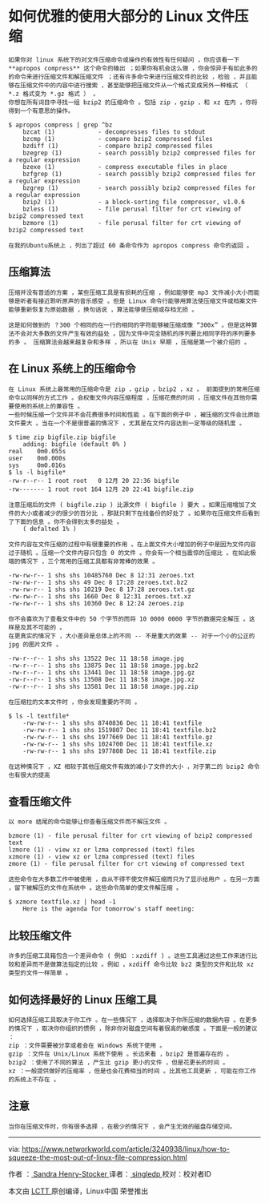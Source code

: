 如何优雅的使用大部分的 Linux 文件压缩
=======
    如果你对 linux 系统下的对文件压缩命令或操作的有效性有任何疑问 ，你应该看一下 **apropos compress** 这个命令的输出 ；如果你有机会这么做 ，你会惊异于有如此多的的命令来进行压缩文件和解压缩文件 ；还有许多命令来进行压缩文件的比较 ，检验 ，并且能够在压缩文件中的内容中进行搜索 ，甚至能够把压缩文件从一个格式变成另外一种格式 （ *.z 格式变为 *.gz 格式 ） 。
    你想在所有词目中寻找一组 bzip2 的压缩命令 。包括 zip ，gzip ，和 xz 在内 ，你将得到一个有意思的操作。

```
$ apropos compress | grep ^bz
    bzcat (1)            - decompresses files to stdout
    bzcmp (1)            - compare bzip2 compressed files
    bzdiff (1)           - compare bzip2 compressed files
    bzegrep (1)          - search possibly bzip2 compressed files for a regular expression
    bzexe (1)            - compress executable files in place
    bzfgrep (1)          - search possibly bzip2 compressed files for a regular expression
    bzgrep (1)           - search possibly bzip2 compressed files for a regular expression
    bzip2 (1)            - a block-sorting file compressor, v1.0.6
    bzless (1)           - file perusal filter for crt viewing of bzip2 compressed text
    bzmore (1)           - file perusal filter for crt viewing of bzip2 compressed text   
```

    在我的Ubuntu系统上 ，列出了超过 60 条命令作为 apropos compress 命令的返回 。

## 压缩算法
    压缩并没有普适的方案 ，某些压缩工具是有损耗的压缩 ，例如能够使 mp3 文件减小大小而能够是听者有接近聆听原声的音乐感受 。但是 Linux 命令行能够用算法使压缩文件或档案文件能够重新恢复为原始数据 ，换句话说 ，算法能够使压缩或存档无损 。

    这是如何做到的 ？300 个相同的在一行的相同的字符能够被压缩成像 “300x” 。但是这种算法不会对大多数的文件产生有效的益处 。因为文件中完全随机的序列要比相同字符的序列要多的多 。 压缩算法会越来越复杂和多样 ，所以在 Unix 早期 ，压缩是第一个被介绍的 。

## 在 Linux 系统上的压缩命令
    在 Linux 系统上最常用的压缩命令是 zip ，gzip ，bzip2 ，xz 。 前面提到的常用压缩命令以同样的方式工作 。会权衡文件内容压缩程度 ，压缩花费的时间 ，压缩文件在其他你需要使用的系统上的兼容性 。
    一些时候压缩一个文件并不会花费很多时间和性能 。在下面的例子中 ，被压缩的文件会比原始文件要大 。当在一个不是很普遍的情况下 ，尤其是在文件内容达到一定等级的随机度 。

```
$ time zip bigfile.zip bigfile
    adding: bigfile (default 0% )
real    0m0.055s
user    0m0.000s
sys     0m0.016s 
$ ls -l bigfile*
-rw-r--r-- 1 root root   0 12月 20 22:36 bigfile
-rw------- 1 root root 164 12月 20 22:41 bigfile.zip
```
    注意压缩后的文件 ( bigfile.zip ) 比源文件 ( bigfile ) 要大 。如果压缩增加了文件的大小或者减少的很少的百分比 ，那就只剩下在线备份的好处了 。如果你在压缩文件后看到了下面的信息 。你不会得到太多的益处 。
        ( defalted 1% )

    文件内容在文件压缩的过程中有很重要的作用 。在上面文件大小增加的例子中是因为文件内容过于随机 。压缩一个文件内容只包含 0 的文件 。你会有一个相当震惊的压缩比 。在如此极端的情况下 ，三个常用的压缩工具都有非常棒的效果 。

```
-rw-rw-r-- 1 shs shs 10485760 Dec 8 12:31 zeroes.txt
-rw-rw-r-- 1 shs shs 49 Dec 8 17:28 zeroes.txt.bz2
-rw-rw-r-- 1 shs shs 10219 Dec 8 17:28 zeroes.txt.gz
-rw-rw-r-- 1 shs shs 1660 Dec 8 12:31 zeroes.txt.xz
-rw-rw-r-- 1 shs shs 10360 Dec 8 12:24 zeroes.zip
```
    你不会喜欢为了查看文件中的 50 个字节的而将 10 0000 0000 字节的数据完全解压 。这样是及其不可能的 。
    在更真实的情况下 ，大小差异是总体上的不同 -- 不是重大的效果 -- 对于一个小的公正的 jpg 的图片文件 。

```
-rw-r--r-- 1 shs shs 13522 Dec 11 18:58 image.jpg
-rw-r--r-- 1 shs shs 13875 Dec 11 18:58 image.jpg.bz2
-rw-r--r-- 1 shs shs 13441 Dec 11 18:58 image.jpg.gz
-rw-r--r-- 1 shs shs 13508 Dec 11 18:58 image.jpg.xz
-rw-r--r-- 1 shs shs 13581 Dec 11 18:58 image.jpg.zip
```

    在压缩拉的文本文件时 ，你会发现重要的不同 。
```
$ ls -l textfile*
    -rw-rw-r-- 1 shs shs 8740836 Dec 11 18:41 textfile
    -rw-rw-r-- 1 shs shs 1519807 Dec 11 18:41 textfile.bz2
    -rw-rw-r-- 1 shs shs 1977669 Dec 11 18:41 textfile.gz
    -rw-rw-r-- 1 shs shs 1024700 Dec 11 18:41 textfile.xz
    -rw-rw-r-- 1 shs shs 1977808 Dec 11 18:41 textfile.zip
```

    在这种情况下 ，XZ 相较于其他压缩文件有效的减小了文件的大小 ，对于第二的 bzip2 命令也有很大的提高 

## 查看压缩文件

    以 more 结尾的命令能够让你查看压缩文件而不解压文件 。

```
bzmore (1) - file perusal filter for crt viewing of bzip2 compressed text
lzmore (1) - view xz or lzma compressed (text) files
xzmore (1) - view xz or lzma compressed (text) files
zmore (1) - file perusal filter for crt viewing of compressed text
```
    这些命令在大多数工作中被使用 ，自从不得不使文件解压缩而只为了显示给用户 。在另一方面 ，留下被解压的文件在系统中 。这些命令简单的使文件解压缩 。

```
$ xzmore textfile.xz | head -1
    Here is the agenda for tomorrow's staff meeting:       
```

## 比较压缩文件
    许多的压缩工具箱包含一个差异命令 ( 例如 ：xzdiff ) 。这些工具通过这些工作来进行比较和差异而不是做算法指定的比较 。例如 ，xzdiff 命令比较 bz2 类型的文件和比较 xz 类型的文件一样简单 。

## 如何选择最好的 Linux 压缩工具
    如何选择压缩工具取决于你工作 。在一些情况下 ，选择取决于你所压缩的数据内容 。在更多的情况下 ，取决你你组织的惯例 ，除非你对磁盘空间有着很高的敏感度 。下面是一般的建议 ：
    zip ：文件需要被分享或者会在 Windows 系统下使用 。
    gzip ：文件在 Unix/Linux 系统下使用 。长远来看 ，bzip2 是普遍存在的 。
    bzip2 ：使用了不同的算法 ，产生比 gzip 更小的文件 ，但是花更长的时间 。
    xz ：一般提供做好的压缩率 ，但是也会花费相当的时间 。比其他工具更新 ，可能在你工作的系统上不存在 。

## 注意
    当你在压缩文件时，你有很多选择 ，在极少的情况下 ，会产生无效的磁盘存储空间。

--------------------------------------------------------------------------------
via: https://www.networkworld.com/article/3240938/linux/how-to-squeeze-the-most-out-of-linux-file-compression.html

作者 ：[ Sandra Henry-Stocker ][1] 译者：[ singledp ][2] 校对：校对者ID

本文由 [ LCTT ][3]原创编译，Linux中国 荣誉推出

[1]:https://www.networkworld.com
[2]:https://github.com/singledo
[3]:https://github.com/LCTT/TranslateProject